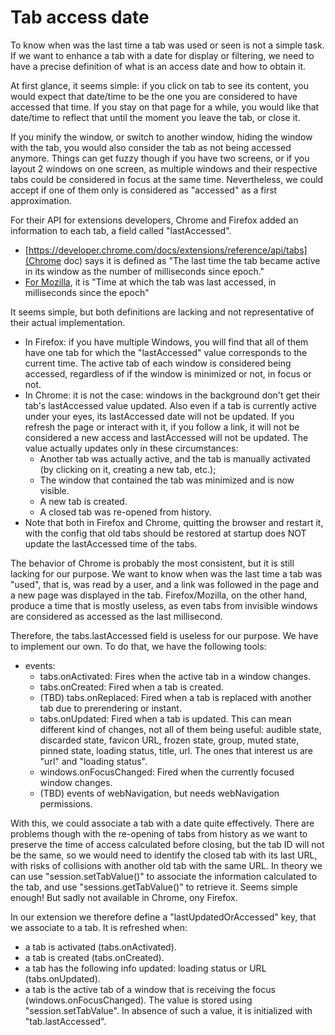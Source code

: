 # Tab access date

To know when was the last time a tab was used or seen is not a simple task. If we want to enhance a tab with a date for display or filtering, we need to have a precise definition of what is an access date and how to obtain it.

At first glance, it seems simple: if you click on tab to see its content, you would expect that date/time to be the one you are considered to have accessed that time. If you stay on that page for a while, you would like that date/time to reflect that until the moment you leave the tab, or close it.

If you minify the window, or switch to another window, hiding the window with the tab, you would also consider the tab as not being accessed anymore. Things can get fuzzy though if you have two screens, or if you layout 2 windows on one screen, as multiple windows and their respective tabs could be considered in focus at the same time. Nevertheless, we could accept if one of them only is considered as "accessed" as a first approximation.

For their API for extensions developers, Chrome and Firefox added an information to each tab, a field called "lastAccessed". 
- [https://developer.chrome.com/docs/extensions/reference/api/tabs](Chrome doc) says it is defined as "The last time the tab became active in its window as the number of milliseconds since epoch."
- [For Mozilla](https://developer.mozilla.org/en-US/docs/Mozilla/Add-ons/WebExtensions/API/tabs/Tab#lastaccessed), it is "Time at which the tab was last accessed, in milliseconds since the epoch"

It seems simple, but both definitions are lacking and not representative of their actual implementation.

- In Firefox: if you have multiple Windows, you will find that all of them have one tab for which the "lastAccessed" value corresponds to the current time. The active tab of each window is considered being accessed, regardless of if the window is minimized or not, in focus or not.
- In Chrome: it is not the case: windows in the background don't get their tab's lastAccessed value updated. Also even if a tab is currently active under your eyes, its lastAccessed date will not be updated. If you refresh the page or interact with it, if you follow a link, it will not be considered a new access and lastAccessed will not be updated. The value actually updates only in these circumstances:
    - Another tab was actually active, and the tab is manually activated (by clicking on it, creating a new tab, etc.);
    - The window that contained the tab was minimized and is now visible.
    - A new tab is created.
    - A closed tab was re-opened from history.
- Note that both in Firefox and Chrome, quitting the browser and restart it, with the config that old tabs should be restored at startup does NOT update the lastAccessed time of the tabs.

The behavior of Chrome is probably the most consistent, but it is still lacking for our purpose. We want to know when was the last time a tab was "used", that is, was read by a user, and a link was followed in the page and a new page was displayed in the tab. Firefox/Mozilla, on the other hand, produce a time that is mostly useless, as even tabs from invisible windows are considered as accessed as the last millisecond.

Therefore, the tabs.lastAccessed field is useless for our purpose. We have to implement our own. To do that, we have the following tools:

- events:
    - tabs.onActivated: Fires when the active tab in a window changes.
    - tabs.onCreated: Fired when a tab is created.
    - (TBD) tabs.onReplaced: Fired when a tab is replaced with another tab due to prerendering or instant.
    - tabs.onUpdated: Fired when a tab is updated. This can mean different kind of changes, not all of them being useful: audible state, discarded state, favicon URL, frozen state, group, muted state, pinned state, loading status, title, url. The ones that interest us are "url" and "loading status".
    - windows.onFocusChanged: Fired when the currently focused window changes.
    - (TBD) events of webNavigation, but needs webNavigation permissions.

With this, we could associate a tab with a date quite effectively. There are problems though with the re-opening of tabs from history as we want to preserve the time of access calculated before closing, but the tab ID will not be the same, so we would need to identify the closed tab with its last URL, with risks of collisions with another old tab with the same URL. In theory we can use "session.setTabValue()" to associate the information calculated to the tab, and use "sessions.getTabValue()" to retrieve it. Seems simple enough! But sadly not available in Chrome, ony Firefox.

In our extension we therefore define a "lastUpdatedOrAccessed" key, that we associate to a tab. It is refreshed when:
- a tab is activated (tabs.onActivated).
- a tab is created (tabs.onCreated).
- a tab has the following info updated: loading status or URL (tabs.onUpdated).
- a tab is the active tab of a window that is receiving the focus (windows.onFocusChanged).
The value is stored using "session.setTabValue". In absence of such a value, it is initialized with "tab.lastAccessed".

